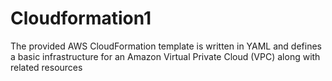 # Cloudformation1
The provided AWS CloudFormation template is written in YAML and defines a basic infrastructure for an Amazon Virtual Private Cloud (VPC) along with related resources
